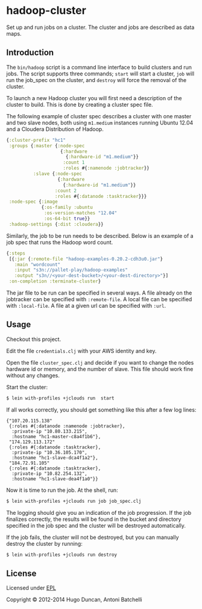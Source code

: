 # hadoop-cluster

Set up and run jobs on a cluster.  The cluster and jobs are described as data
maps.

## Introduction

The `bin/hadoop` script is a command line interface to build clusters and run
jobs.  The script supports three commands; `start` will start a cluster, `job`
will run the job_spec on the cluster, and `destroy` will force the
removal of the cluster.

To launch a new Hadoop cluster you will first need a description of the cluster
to build. This is done by creating a cluster spec file.

The following example of cluster spec describes a cluster with one
master and two slave nodes, both using `m1.medium` instances running
Ubuntu 12.04 and a Cloudera Distribution of Hadoop.

```clj
{:cluster-prefix "hc1"
 :groups {:master {:node-spec
                    {:hardware
                      {:hardware-id "m1.medium"}}
                     :count 1
                     :roles #{:namenode :jobtracker}}
          :slave {:node-spec
                   {:hardware
                     {:hardware-id "m1.medium"}}
                  :count 2
                  :roles #{:datanode :tasktracker}}}
 :node-spec {:image
             {:os-family :ubuntu
              :os-version-matches "12.04"
              :os-64-bit true}}
 :hadoop-settings {:dist :cloudera}}
```

Similarly, the job to be run needs to be described. Below is an
example of a job spec that runs the Hadoop word count.

```clj
{:steps
 [{:jar {:remote-file "hadoop-examples-0.20.2-cdh3u0.jar"}
   :main "wordcount"
   :input "s3n://pallet-play/hadoop-examples"
   :output "s3n//<your-dest-bucket>/<your-dest-directory>"}]
 :on-completion :terminate-cluster}
```

The jar file to be run can be specified in several ways. A file already on the
jobtracker can be specified with `:remote-file`.  A local file can be specified
with `:local-file`.  A file at a given url can be specified with `:url`.

## Usage

Checkout this project.

Edit the file `credentials.clj` with your AWS identity and key.

Open the file `cluster_spec.clj` and decide if you want to change the
nodes hardware id or memory, and the number of slave. This file should
work fine without any changes.

Start the cluster:

```bash
$ lein with-profiles +jclouds run  start
```

If all works correctly, you should get something like this after a few
log lines:

```
{"107.20.115.138"
 {:roles #{:datanode :namenode :jobtracker},
  :private-ip "10.80.133.215",
  :hostname "hc1-master-c8a4f1b6"},
 "174.129.113.172"
 {:roles #{:datanode :tasktracker},
  :private-ip "10.36.105.170",
  :hostname "hc1-slave-dca4f1a2"},
 "184.72.91.105"
 {:roles #{:datanode :tasktracker},
  :private-ip "10.82.254.132",
  :hostname "hc1-slave-dea4f1a0"}}
```

Now it is time to run the job. At the shell, run:

```bash
$ lein with-profiles +jclouds run job job_spec.clj
```

The logging should give you an indication of the job progression. If
the job finalizes correctly, the results will be found in the bucket
and directory specified in the job spec and the cluster will be
destroyed automatically.

If the job fails, the cluster will not be destroyed, but you can
manually destroy the cluster by running:

```bash
$ lein with-profiles +jclouds run destroy
```

## License

Licensed under [EPL](http://www.eclipse.org/legal/epl-v10.html)

Copyright © 2012-2014 Hugo Duncan, Antoni Batchelli

